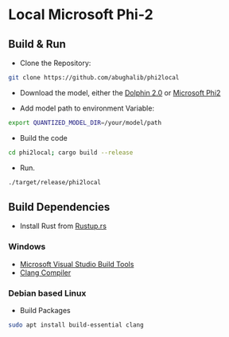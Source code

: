 # Local Microsoft Phi-2

## Build & Run

- Clone the Repository:

```sh
git clone https://github.com/abughalib/phi2local
```

- Download the model, either the [Dolphin 2.0](https://huggingface.co/cognitivecomputations/dolphin-2_6-phi-2) or [Microsoft Phi2](https://huggingface.co/microsoft/phi-2)

- Add model path to environment Variable:
```bash
export QUANTIZED_MODEL_DIR=/your/model/path
```

- Build the code

```sh
cd phi2local; cargo build --release
```

- Run.

```sh
./target/release/phi2local
```

## Build Dependencies
- Install Rust from [Rustup.rs](https://rustup.rs/)

### Windows
- [Microsoft Visual Studio Build Tools](https://visualstudio.microsoft.com/downloads/)
- [Clang Compiler](https://github.com/llvm/llvm-project/releases/)

### Debian based Linux
- Build Packages
```sh
sudo apt install build-essential clang
```
